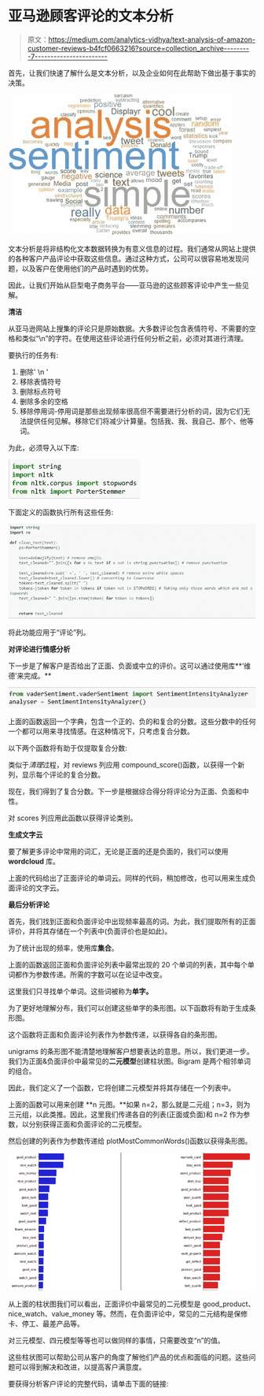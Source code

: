 # 亚马逊顾客评论的文本分析

> 原文：<https://medium.com/analytics-vidhya/text-analysis-of-amazon-customer-reviews-b4fcf0663216?source=collection_archive---------7----------------------->

首先，让我们快速了解什么是文本分析，以及企业如何在此帮助下做出基于事实的决策。

![](img/1c57c1afce412c2ccbe2c654213b4c40.png)

文本分析是将非结构化文本数据转换为有意义信息的过程。我们通常从网站上提供的各种客户产品评论中获取这些信息。通过这种方式，公司可以很容易地发现问题，以及客户在使用他们的产品时遇到的优势。

因此，让我们开始从巨型电子商务平台——亚马逊的这些顾客评论中产生一些见解。

**清洁**

从亚马逊网站上搜集的评论只是原始数据。大多数评论包含表情符号、不需要的空格和类似“\n”的字符。在使用这些评论进行任何分析之前，必须对其进行清理。

要执行的任务有:

1.  删除' \n '
2.  移除表情符号
3.  删除标点符号
4.  删除多余的空格
5.  移除停用词-停用词是那些出现频率很高但不需要进行分析的词，因为它们无法提供任何见解。移除它们将减少计算量。包括我、我、我自己、那个、他等词。

为此，必须导入以下库:

![](img/585d848bc9e45e7a24c6ad3627d08a32.png)

下面定义的函数执行所有这些任务:

![](img/aaadfb940ffaba5f1f74042f64af33b4.png)

将此功能应用于“评论”列。

**对评论进行情感分析**

下一步是了解客户是否给出了正面、负面或中立的评价。这可以通过使用库**‘维德’来完成。**

![](img/ca6bba46dbbcdd2c718364e1f1fdb8f4.png)

上面的函数返回一个字典，包含一个正的、负的和复合的分数。这些分数中的任何一个都可以用来寻找情感。在这种情况下，只考虑复合分数。

以下两个函数将有助于仅提取复合分数:

类似于*清理*过程，对 reviews 列应用 compound_score()函数，以获得一个新列，显示每个评论的复合分数。

现在，我们得到了复合分数。下一步是根据综合得分将评论分为正面、负面和中性。

对 scores 列应用此函数以获得评论类别。

**生成文字云**

要了解更多评论中常用的词汇，无论是正面的还是负面的，我们可以使用 **wordcloud** 库。

上面的代码给出了正面评论的单词云。同样的代码，稍加修改，也可以用来生成负面评论的文字云。

**最后分析评论**

首先，我们找到正面和负面评论中出现频率最高的词。为此，我们提取所有的正面评价，并将其存储在一个列表中(负面评价也是如此)。

为了统计出现的频率，使用库**集合**。

上面的函数返回正面和负面评论列表中最常出现的 20 个单词的列表，其中每个单词都作为参数传递。所需的字数可以在论证中改变。

这里我们只寻找单个单词。这些词被称为**单字。**

为了更好地理解分布，我们可以创建这些单字的条形图。以下函数将有助于生成条形图。

这个函数将正面和负面评论列表作为参数传递，以获得各自的条形图。

unigrams 的条形图不能清楚地理解客户想要表达的意思。所以，我们更进一步。我们为正面&负面评价中最常见的**二元模型**创建柱状图。Bigram 是两个相邻单词的组合。

因此，我们定义了一个函数，它将创建二元模型并将其存储在一个列表中。

上面的函数可以用来创建 **n 元图。**如果 n=2，那么就是二元组；n=3，则为三元组，以此类推。因此，这里我们传递各自的列表(正面或负面)和 n=2 作为参数，以分别获得正面和负面评论的二元模型。

然后创建的列表作为参数传递给 plotMostCommonWords()函数以获得条形图。

![](img/c50f9e978864190c58dc954d573b84f2.png)

从上面的柱状图我们可以看出，正面评价中最常见的二元模型是 good_product、nice_watch、value_money 等。然而，在负面评论中，常见的二元结构是保修卡、停工、最差产品等。

对三元模型、四元模型等等也可以做同样的事情，只需要改变“n”的值。

这些柱状图可以帮助公司从客户的角度了解他们产品的优点和面临的问题。这些问题可以得到解决和改进，以提高客户满意度。

要获得分析客户评论的完整代码，请单击下面的链接:

[](https://github.com/vaisakhnambiar/Web-scraping)